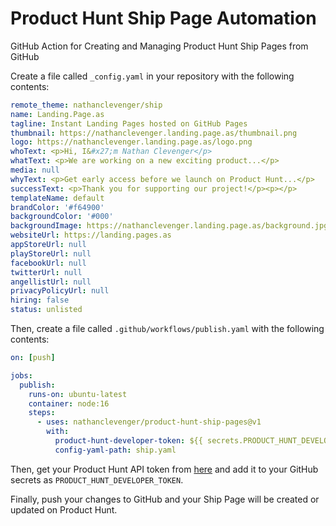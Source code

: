 # Product Hunt Ship Page Automation

GitHub Action for Creating and Managing Product Hunt Ship Pages from GitHub

Create a file called `_config.yaml` in your repository with the following contents:

```yaml
remote_theme: nathanclevenger/ship
name: Landing.Page.as
tagline: Instant Landing Pages hosted on GitHub Pages
thumbnail: https://nathanclevenger.landing.page.as/thumbnail.png
logo: https://nathanclevenger.landing.page.as/logo.png
whoText: <p>Hi, I&#x27;m Nathan Clevenger</p>
whatText: <p>We are working on a new exciting product...</p>
media: null
whyText: <p>Get early access before we launch on Product Hunt...</p>
successText: <p>Thank you for supporting our project!</p><p></p>
templateName: default
brandColor: '#f64900'
backgroundColor: '#000'
backgroundImage: https://nathanclevenger.landing.page.as/background.jpg
websiteUrl: https://landing.pages.as
appStoreUrl: null
playStoreUrl: null
facebookUrl: null
twitterUrl: null
angellistUrl: null
privacyPolicyUrl: null
hiring: false
status: unlisted
```

Then, create a file called `.github/workflows/publish.yaml` with the following contents:

```yaml
on: [push]

jobs:
  publish:
    runs-on: ubuntu-latest
    container: node:16
    steps:
      - uses: nathanclevenger/product-hunt-ship-pages@v1
        with:
          product-hunt-developer-token: ${{ secrets.PRODUCT_HUNT_DEVELOPER_TOKEN }}
          config-yaml-path: ship.yaml
```

Then, get your Product Hunt API token from [here](https://www.producthunt.com/v2/oauth/applications) and add it to your GitHub secrets as `PRODUCT_HUNT_DEVELOPER_TOKEN`.

Finally, push your changes to GitHub and your Ship Page will be created or updated on Product Hunt.